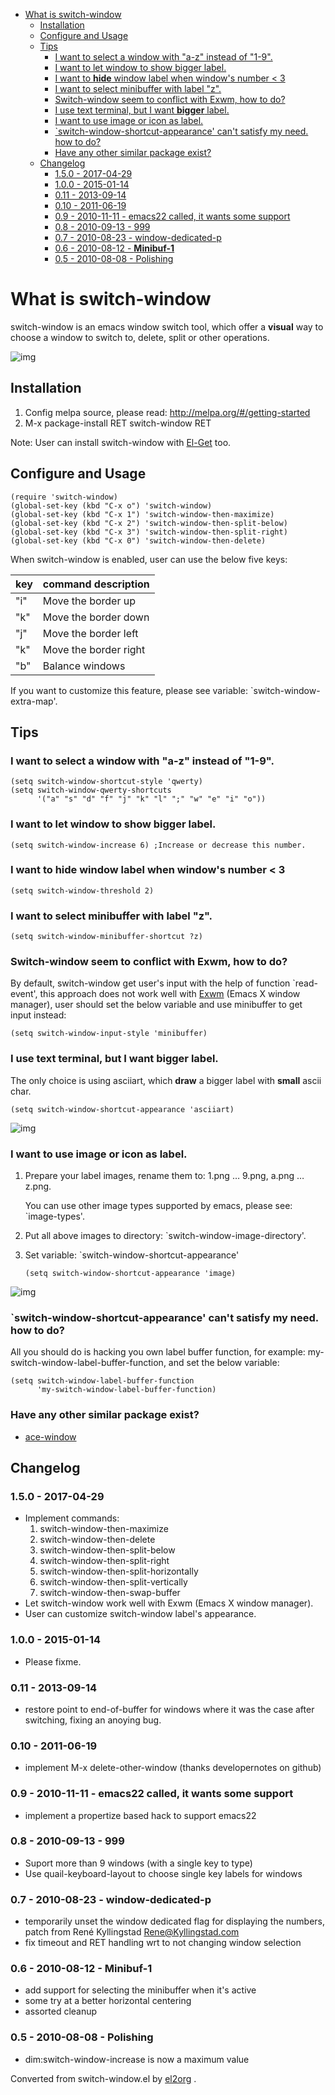 - [What is switch-window](#org2938f9a)
  - [Installation](#org2f5a554)
  - [Configure and Usage](#org94287fb)
  - [Tips](#org70c84d7)
    - [I want to select a window with "a-z" instead of "1-9".](#org5ffaf5e)
    - [I want to let window to show bigger label.](#orgebb8049)
    - [I want to **hide** window label when window's number < 3](#org602e1a6)
    - [I want to select minibuffer with label "z".](#org5706658)
    - [Switch-window seem to conflict with Exwm, how to do?](#org3fb1746)
    - [I use text terminal, but I want **bigger** label.](#org19a0314)
    - [I want to use image or icon as label.](#orgd1adce6)
    - [\`switch-window-shortcut-appearance' can't satisfy my need. how to do?](#org1079be5)
    - [Have any other similar package exist?](#org70e8937)
  - [Changelog](#org4cafda9)
    - [1.5.0 - 2017-04-29](#org0ed90d1)
    - [1.0.0 - 2015-01-14](#orge433dcb)
    - [0.11 - 2013-09-14](#org05b53be)
    - [0.10 - 2011-06-19](#orga6bee83)
    - [0.9 - 2010-11-11 - emacs22 called, it wants some support](#orgaf92a7e)
    - [0.8 - 2010-09-13 - 999](#org65237f2)
    - [0.7 - 2010-08-23 - window-dedicated-p](#orgf18116b)
    - [0.6 - 2010-08-12 - **Minibuf-1**](#org6f61ce5)
    - [0.5 - 2010-08-08 - Polishing](#orgbd342b5)


<a id="org2938f9a"></a>

# What is switch-window

switch-window is an emacs window switch tool, which offer a **visual** way to choose a window to switch to, delete, split or other operations.

![img](./snapshots/switch-window.png)


<a id="org2f5a554"></a>

## Installation

1.  Config melpa source, please read: <http://melpa.org/#/getting-started>
2.  M-x package-install RET switch-window RET

Note: User can install switch-window with [El-Get](http://github.com/dimitri/el-get) too.


<a id="org94287fb"></a>

## Configure and Usage

    (require 'switch-window)
    (global-set-key (kbd "C-x o") 'switch-window)
    (global-set-key (kbd "C-x 1") 'switch-window-then-maximize)
    (global-set-key (kbd "C-x 2") 'switch-window-then-split-below)
    (global-set-key (kbd "C-x 3") 'switch-window-then-split-right)
    (global-set-key (kbd "C-x 0") 'switch-window-then-delete)

When switch-window is enabled, user can use the below five keys:

| key | command description   |
|--- |--------------------- |
| "i" | Move the border up    |
| "k" | Move the border down  |
| "j" | Move the border left  |
| "k" | Move the border right |
| "b" | Balance windows       |

If you want to customize this feature, please see variable: \`switch-window-extra-map'.


<a id="org70c84d7"></a>

## Tips


<a id="org5ffaf5e"></a>

### I want to select a window with "a-z" instead of "1-9".

    (setq switch-window-shortcut-style 'qwerty)
    (setq switch-window-qwerty-shortcuts
          '("a" "s" "d" "f" "j" "k" "l" ";" "w" "e" "i" "o"))


<a id="orgebb8049"></a>

### I want to let window to show bigger label.

    (setq switch-window-increase 6) ;Increase or decrease this number.


<a id="org602e1a6"></a>

### I want to **hide** window label when window's number < 3

    (setq switch-window-threshold 2)


<a id="org5706658"></a>

### I want to select minibuffer with label "z".

    (setq switch-window-minibuffer-shortcut ?z)


<a id="org3fb1746"></a>

### Switch-window seem to conflict with Exwm, how to do?

By default, switch-window get user's input with the help of function \`read-event', this approach does not work well with [Exwm](https://github.com/ch11ng/exwm) (Emacs X window manager), user should set the below variable and use minibuffer to get input instead:

    (setq switch-window-input-style 'minibuffer)


<a id="org19a0314"></a>

### I use text terminal, but I want **bigger** label.

The only choice is using asciiart, which **draw** a bigger label with **small** ascii char.

    (setq switch-window-shortcut-appearance 'asciiart)

![img](./snapshots/switch-window-3.png)


<a id="orgd1adce6"></a>

### I want to use image or icon as label.

1.  Prepare your label images, rename them to: 1.png &#x2026; 9.png, a.png &#x2026; z.png.

    You can use other image types supported by emacs, please see: \`image-types'.
2.  Put all above images to directory: \`switch-window-image-directory'.
3.  Set variable: \`switch-window-shortcut-appearance'

        (setq switch-window-shortcut-appearance 'image)

![img](./snapshots/switch-window-2.png)


<a id="org1079be5"></a>

### \`switch-window-shortcut-appearance' can't satisfy my need. how to do?

All you should do is hacking you own label buffer function, for example: my-switch-window-label-buffer-function, and set the below variable:

    (setq switch-window-label-buffer-function
          'my-switch-window-label-buffer-function)


<a id="org70e8937"></a>

### Have any other similar package exist?

-   [ace-window](https://github.com/abo-abo/ace-window)


<a id="org4cafda9"></a>

## Changelog


<a id="org0ed90d1"></a>

### 1.5.0 - 2017-04-29

-   Implement commands:
    1.  switch-window-then-maximize
    2.  switch-window-then-delete
    3.  switch-window-then-split-below
    4.  switch-window-then-split-right
    5.  switch-window-then-split-horizontally
    6.  switch-window-then-split-vertically
    7.  switch-window-then-swap-buffer
-   Let switch-window work well with Exwm (Emacs X window manager).
-   User can customize switch-window label's appearance.


<a id="orge433dcb"></a>

### 1.0.0 - 2015-01-14

-   Please fixme.


<a id="org05b53be"></a>

### 0.11 - 2013-09-14

-   restore point to end-of-buffer for windows where it was the case after switching, fixing an anoying bug.


<a id="orga6bee83"></a>

### 0.10 - 2011-06-19

-   implement M-x delete-other-window (thanks developernotes on github)


<a id="orgaf92a7e"></a>

### 0.9 - 2010-11-11 - emacs22 called, it wants some support

-   implement a propertize based hack to support emacs22


<a id="org65237f2"></a>

### 0.8 - 2010-09-13 - 999

-   Suport more than 9 windows (with a single key to type)
-   Use quail-keyboard-layout to choose single key labels for windows


<a id="orgf18116b"></a>

### 0.7 - 2010-08-23 - window-dedicated-p

-   temporarily unset the window dedicated flag for displaying the numbers, patch from René Kyllingstad <Rene@Kyllingstad.com>
-   fix timeout and RET handling wrt to not changing window selection


<a id="org6f61ce5"></a>

### 0.6 - 2010-08-12 - **Minibuf-1**

-   add support for selecting the minibuffer when it's active
-   some try at a better horizontal centering
-   assorted cleanup


<a id="orgbd342b5"></a>

### 0.5 - 2010-08-08 - Polishing

-   dim:switch-window-increase is now a maximum value


Converted from switch-window.el by [el2org](https://github.com/tumashu/el2org) .